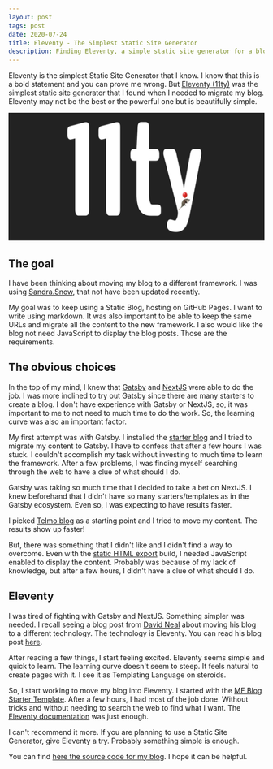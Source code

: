 ```yaml
---
layout: post
tags: post
date: 2020-07-24
title: Eleventy - The Simplest Static Site Generator
description: Finding Eleventy, a simple static site generator for a blog, after trying Gatsby and NextJS.
---
```


Eleventy is the simplest Static Site Generator that I know. I know that this is a bold statement and you can prove me wrong. But [Eleventy (11ty)](https://www.11ty.dev/) was the simplest static site generator that I found when I needed to migrate my blog. Eleventy may not be the best or the powerful one but is beautifully simple.

![Eleventy](/images/archive/eleventy/logo.jpg)

## The goal

I have been thinking about moving my blog to a different framework. I was using [Sandra.Snow](https://gsferreira.com/archive/2014/05/reasons-to-blogging-with-github-pages-and-sandra-snow/), that not have been updated recently.

My goal was to keep using a Static Blog, hosting on GitHub Pages. I want to write using markdown. It was also important to be able to keep the same URLs and migrate all the content to the new framework. I also would like the blog not need JavaScript to display the blog posts. Those are the requirements.

## The obvious choices

In the top of my mind, I knew that [Gatsby](https://www.gatsbyjs.org/) and [NextJS](https://nextjs.org/) were able to do the job. I was more inclined to try out Gatsby since there are many starters to create a blog. I don't have experience with Gatsby or NextJS, so, it was important to me to not need to much time to do the work. So, the learning curve was also an important factor.

My first attempt was with Gatsby. I installed the [starter blog](https://www.gatsbyjs.org/starters/gatsbyjs/gatsby-starter-blog/) and I tried to migrate my content to Gatsby. I have to confess that after a few hours I was stuck. I couldn't accomplish my task without investing to much time to learn the framework. After a few problems, I was finding myself searching through the web to have a clue of what should I do.

Gatsby was taking so much time that I decided to take a bet on NextJS. I knew beforehand that I didn't have so many starters/templates as in the Gatsby ecosystem. Even so, I was expecting to have results faster.

I picked [Telmo blog](https://telmo.im/writings/open-sourcing-blog) as a starting point and I tried to move my content. The results show up faster!

But, there was something that I didn't like and I didn't find a way to overcome. Even with the [static HTML export](https://nextjs.org/docs/advanced-features/static-html-export) build, I needed JavaScript enabled to display the content. Probably was because of my lack of knowledge, but after a few hours, I didn't have a clue of what should I do.

## Eleventy

I was tired of fighting with Gatsby and NextJS. Something simpler was needed. I recall seeing a blog post from [David Neal](https://reverentgeek.com/) about moving his blog to a different technology. The technology is Eleventy. You can read his blog post [here](https://reverentgeek.com/moving-from-ghost-to-eleventy/).

After reading a few things, I start feeling excited. Eleventy seems simple and quick to learn. The learning curve doesn't seem to steep. It feels natural to create pages with it. I see it as Templating Language on steroids.

So, I start working to move my blog into Eleventy. I started with the [MF Blog Starter Template](https://github.com/marcfilleul/mf-blogstarter). After a few hours, I had most of the job done. Without tricks and without needing to search the web to find what I want. The [Eleventy documentation](https://www.11ty.dev/docs/) was just enough.

I can't recommend it more. If you are planning to use a Static Site Generator, give Eleventy a try. Probably something simple is enough.

You can find [here the source code for my blog](https://github.com/gsferreira/gsferreira.github.com). I hope it can be helpful.
